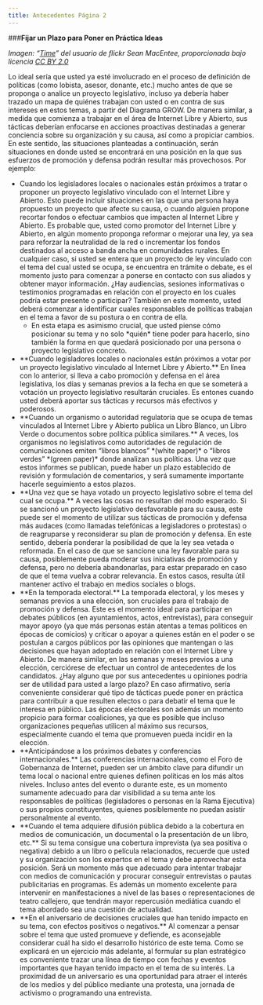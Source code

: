 ```yaml
---
title: Antecedentes Página 2
---
```


###**Fijar un Plazo para Poner en Práctica Ideas**

*Imagen: “<a href="http://www.flickr.com/photos/smemon/4961717384" target="_blank">Time</a>” del usuario de flickr Sean MacEntee, proporcionada bajo licencia <a href="https://creativecommons.org/licenses/by/2.0/" target="_blank">CC BY 2.0</a>*

Lo ideal sería que usted ya esté involucrado en el proceso de definición de políticas (como lobista, asesor, donante, etc.) mucho antes de que se proponga o analice un proyecto legislativo, incluso ya debería haber trazado un mapa de quiénes trabajan con usted o en contra de sus intereses en estos temas, a partir del Diagrama GROW. De manera similar, a medida que comienza a trabajar en el área de Internet  Libre y Abierto, sus tácticas deberían enfocarse en acciones proactivas destinadas a generar conciencia sobre su organización y su causa, así como a propiciar cambios. En este sentido, las situaciones planteadas a continuación, serán situaciones en donde usted se encontrará en una posición en la que sus esfuerzos de promoción y defensa podrán resultar más provechosos. Por ejemplo:

<ul><li>Cuando los legisladores locales o nacionales están próximos a tratar o proponer un proyecto legislativo vinculado con el Internet  Libre y Abierto. Esto puede incluir situaciones en las que una persona haya propuesto un proyecto que afecte su causa, o cuando alguien propone recortar fondos o efectuar cambios que impacten al Internet Libre y Abierto. Es probable que, usted como promotor del Internet Libre y Abierto, en algún momento proponga reformar o mejorar una ley, ya sea para reforzar la neutralidad de la red o incrementar los fondos destinados al acceso a banda ancha en comunidades rurales. En cualquier caso, si usted se entera que un proyecto de ley vinculado con el tema del cual usted se ocupa, se encuentra en trámite o debate, es el momento justo para comenzar a ponerse en contacto con sus aliados y obtener mayor información. ¿Hay audiencias, sesiones informativas o testimonios programadas en relación con el proyecto en los cuales podría estar presente o participar? También en este momento, usted deberá comenzar a identificar cuales responsables de políticas trabajan en el tema a favor de su postura o en contra de ella. 
<ul><li>En esta etapa es asimismo crucial, que usted piense cómo posicionar su tema y no solo *quién* tiene poder para hacerlo, sino también la forma en que quedará posicionado por una persona o proyecto legislativo concreto. </ul>

<li>**Cuando legisladores locales o nacionales están próximos a votar por un proyecto legislativo vinculado al Internet Libre y Abierto.** En línea con lo anterior, si lleva a cabo promoción y defensa en el área legislativa, los días y semanas previos a la fecha en que se someterá a votación un proyecto legislativo resultarán cruciales. Es entones cuando usted deberá aportar sus tácticas y recursos más efectivos y poderosos.

<li>**Cuando un organismo o autoridad regulatoria que se ocupa de temas vinculados al Internet Libre y Abierto publica un Libro Blanco, un Libro Verde o documentos sobre política pública similares.** A veces, los organismos no legislativos como autoridades de regulación de comunicaciones emiten “libros blancos” *(white paper)* o “libros verdes” *(green paper)* donde analizan sus políticas. Una vez que estos informes se publican, puede haber un plazo establecido de revisión y formulación de comentarios, y será sumamente importante hacerle seguimiento a estos plazos.

<li>**Una vez que se haya votado un proyecto legislativo sobre el tema del cual se ocupa.** A veces las cosas no resultan del modo esperado. Si se sancionó un proyecto legislativo desfavorable para su causa, este puede ser el momento de utilizar sus tácticas de promoción y defensa más audaces (como llamadas telefónicas a legisladores o protestas) o de reagruparse y reconsiderar su plan de promoción y defensa. En este sentido, debería ponderar la posibilidad de que la ley sea vetada o reformada. En el caso de que se sancione una ley favorable para su causa, posiblemente pueda moderar sus iniciativas de promoción y defensa, pero no debería abandonarlas, para estar preparado en caso de que el tema vuelva a cobrar relevancia. En estos casos, resulta útil mantener activo el trabajo en medios sociales o blogs.

<li>**En la temporada electoral.** La temporada electoral, y los meses y semanas previos a una elección, son cruciales para el trabajo de promoción y defensa. Este es el momento ideal para participar en debates públicos (en ayuntamientos, actos, entrevistas), para conseguir mayor apoyo (ya que más personas están atentas a temas políticos en épocas de comicios) y criticar o apoyar a quienes están en el poder o se postulan a cargos públicos por las opiniones que mantengan o las decisiones que hayan adoptado en relación con el Internet Libre y Abierto. De manera similar, en las semanas y meses previos a una elección, cerciórese de efectuar un control de antecedentes de los candidatos. ¿Hay alguno que por sus antecedentes u opiniones podría ser de utilidad para usted a largo plazo? En caso afirmativo, sería conveniente considerar qué tipo de tácticas puede poner en práctica para contribuir a que resulten electos o para debatir el tema que le interesa en público. Las épocas electorales son además un momento propicio para formar coaliciones, ya que es posible que incluso organizaciones pequeñas utilicen al máximo sus recursos, especialmente cuando el tema que promueven pueda incidir en la elección. 

<li>**Anticipándose a los próximos debates y conferencias internacionales.** Las conferencias internacionales, como el Foro de Gobernanza de Internet, pueden ser un ámbito clave para difundir un tema local o nacional entre quienes definen políticas en los más altos niveles. Incluso antes del evento o durante este, es un momento sumamente adecuado para dar visibilidad a su tema ante los responsables de políticas (legisladores o personas en la Rama Ejecutiva) o sus propios constituyentes, quienes posiblemente no puedan asistir personalmente al evento.

<li>**Cuando el tema adquiere difusión pública debido a la cobertura en medios de comunicación, un documental o la presentación de un libro, etc.**  Si su tema consigue una cobertura imprevista (ya sea positiva o negativa) debido a un libro o película relacionados, recuerde que usted y su organización son los expertos en el tema y debe aprovechar esta posición. Será un momento más que adecuado para intentar trabajar con medios de comunicación y procurar conseguir entrevistas o pautas publicitarias en programas. Es además un momento excelente para intervenir en manifestaciones a nivel de las bases o representaciones de teatro callejero, que tendrán mayor repercusión mediática cuando el tema abordado sea una cuestión de actualidad.

<li>**En el aniversario de decisiones cruciales que han tenido impacto en su tema, con efectos positivos o negativos.** Al comenzar a pensar sobre el tema que usted promueve y defiende, es aconsejable considerar cuál ha sido el desarrollo histórico de este tema. Como se explicará en un ejercicio más adelante, al formular su plan estratégico es conveniente trazar una línea de tiempo con fechas y eventos importantes que hayan tenido impacto en el tema de su interés. La proximidad de un aniversario es una oportunidad para atraer el interés de los medios y del público mediante una protesta, una jornada de activismo o programando una entrevista. </ul>
